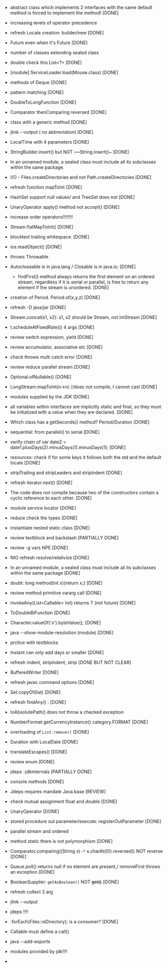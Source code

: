 - abstract class which implements 2 interfaces with the same default method is forced 
to implement the method! [DONE]
- increasing levels of operator precedence
- refresh Locale creation: builder/new [DONE]
- Future<Object> even when it's Future<Double> [DONE]
- number of classes extending sealed class
- double check this List<?>  [DONE]
- [module] ServiceLoader.load(Mouse.class)  [DONE]
- methods of Deque [DONE]
- pattern matching [DONE]
- DoubleToLongFunction [DONE]
- Comparator thenComparing reversed [DONE]

- class with a generic method [DONE]
- jlink --output ( no abbreviation) [DONE]
- LocalTime with 4 parameters [DONE]
- StringBuilder.insert() but NOT ~~String.insert()~  [DONE]

- In an unnamed module, a sealed class must include all its subclasses within the same package.
- I/O - Files.createDirectories and not Path.createDirectories [DONE]
- refresh function mapToInt [DONE]
- HashSet support null values/ and TreeSet does not [DONE]
- UnaryOperator<T> apply() method not accept() [DONE]
- increase order operators!!!!!!!!
- Stream<T>.flatMapToInt()  [DONE]
- blocktext trailing whitespace. [DONE]
- ios.readObject() [DONE]
- throws Throwable
- Autocloseable is in java.lang / Closable is in java.io; [DONE]
  - findFirst() method always returns the first element on an ordered stream, regardless if it is serial or parallel, 
  is free to return any element if the stream is unordered. [DONE]
- creation of Period. Period.of(x,y,z)  [DONE]

- refresh -D java/jar [DONE]
- Stream.concat(s1, s2): s1, s2 should be Stream, not IntStream [DONE]
-  t.scheduleAtFixedRate(() 4 args [DONE]
- review switch expression, yield [DONE]
- review accumulator, associative etc [DONE]
- check throws multi catch error [DONE]
- review reduce parallel stream [DONE]
- Optional.ofNullable() [DONE]
- LongStream.mapToInt(n->n) //does not compile, I cannot cast [DONE]

-  modules supplied by the JDK [DONE]
- all variables within interfaces are implicitly static and final,
so they must be initialized with a value when they are declared.  [DONE]

- Which class has a getSeconds() method? Period/Duration [DONE]
- sequential: from parallel() to serial [DONE]

- verify chain of var date2 = date1.plusDays(2).minusDays(1).minusDays(1); [DONE]
- resources: check if for some keys it follows both the std and the default locale [DONE]
- stripTrailing and stripLeaders and stripIndent [DONE]
- refresh iterator.next() [DONE]

- The code does not compile because two of the constructors contain a cyclic reference to each other. [DONE]

- module service locator [DONE]
- reduce check the types [DONE] 
- instantiate nested static class [DONE]
- review textblock and backslash [PARTIALLY DONE]
- review -g vars NPE  [DONE]
- NIO refresh resolve/relativize [DONE]
- In an unnamed module, a sealed class must include all its subclasses within the same package [DONE]
- doubt: long method(int x){return x;} [DONE]
- review method primitive vararg call [DONE]
- invokeAny(List<Callable<T>> list) returns T (not future) [DONE]

- ToDoubleBiFunction [DONE]
- Character.valueOf('x').byteValue();  [DONE]

- java --show-module-resolution (module) [DONE]

- prctice with textblocks
- Instant can only add days or smaller [DONE]
- refresh indent, stripIndent, strip [DONE BUT NOT CLEAR]
- BufferedWriter [DONE]

- refresh javac command options [DONE]

- Set.copyOf(list) [DONE]

- refresh findAny() : [DONE]

- toAbsolutePath() does not throw a checked exception 

- NumberFormat.getCurrencyInstance()   category.FORMAT [DONE]
- overloading of `List.remove()` [DONE]
- Duration with LocalDate [DONE]
- translateEscapes() [DONE]
- review enum [DONE]

- jdeps -jdkinternals [PARTIALLY DONE]
- console methods [DONE]
- Jdeps requires mandate Java.base [REVIEW]

- check mutual assignment float and double [DONE]
- UnaryOperator [DONE]

- stored procedure out parameter/execute: registerOutParameter [DONE]
- parallel stream and ordered 
- method static there is not polymorphism [DONE]
- Comparator.comparing((String s) -˃ s.charAt(0)).reversed() NOT reverse [DONE]
- Queue.poll() returns null if no element are present,/ removeFirst throws an exception [DONE]

- BooleanSupplier: `getAsBoolean()` NOT ~~get()~~   [DONE]
- refresh collect 3 arg
- jlink --output
- jdeps !!!!
- .forEach(Files::isDirectory); is a consumer? [DONE]
- Callable must define a call() 
- java --add-exports 
- modules provided by jdk!!!!
- 



